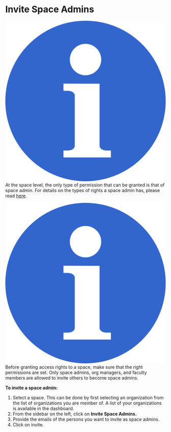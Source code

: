 # Invite Space Admins

![](../.gitbook/assets/info_simple.svg.png)At the space level, the only type of permission that can be granted is that of space admin. For details on the types of rights a space admin has, please read [here](../data-organization/spaces.md).

![](../.gitbook/assets/info_simple.svg.png)Before granting access rights to a space, make sure that the right permissions are set. Only space admins, org managers, and faculty members are allowed to invite others to become space admins.

**To invite a space admin:**

1. Select a space. This can be done by first selecting an organization from the list of organizations you are member of. A list of your organizations is available in the dashboard. 
2. From the sidebar on the left, click on **Invite Space Admins.** 
3. Provide the emails of the persons you want to invite as space admins. 
4. Click on invite.

